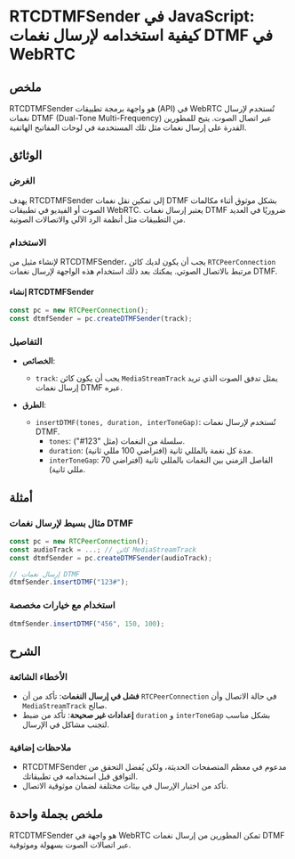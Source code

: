 <!--
Meta Description: # RTCDTMFSender في JavaScript: كيفية استخدامه لإرسال نغمات DTMF في WebRTC ## ملخص RTCDTMFSender هو واجهة برمجة تطبيقات (API) في WebRTC تُستخدم لإرسال ...
Meta Keywords: نغمات, dtmf, rtcdtmfsender, إرسال, لإرسال
-->

# RTCDTMFSender في JavaScript: كيفية استخدامه لإرسال نغمات DTMF في WebRTC

## ملخص
RTCDTMFSender هو واجهة برمجة تطبيقات (API) في WebRTC تُستخدم لإرسال نغمات DTMF (Dual-Tone Multi-Frequency) عبر اتصال الصوت. يتيح للمطورين القدرة على إرسال نغمات مثل تلك المستخدمة في لوحات المفاتيح الهاتفية.

## الوثائق
### الغرض
يهدف RTCDTMFSender إلى تمكين نقل نغمات DTMF بشكل موثوق أثناء مكالمات الصوت أو الفيديو في تطبيقات WebRTC. يعتبر إرسال نغمات DTMF ضروريًا في العديد من التطبيقات مثل أنظمة الرد الآلي والاتصالات الصوتية.

### الاستخدام
لإنشاء مثيل من RTCDTMFSender، يجب أن يكون لديك كائن `RTCPeerConnection` مرتبط بالاتصال الصوتي. يمكنك بعد ذلك استخدام هذه الواجهة لإرسال نغمات DTMF.

#### إنشاء RTCDTMFSender
```javascript
const pc = new RTCPeerConnection();
const dtmfSender = pc.createDTMFSender(track);
```
### التفاصيل
- **الخصائص**:
  - `track`: يجب أن يكون كائن `MediaStreamTrack` يمثل تدفق الصوت الذي تريد إرسال نغمات DTMF عبره.
  
- **الطرق**:
  - `insertDTMF(tones, duration, interToneGap)`: تُستخدم لإرسال نغمات DTMF. 
    - `tones`: سلسلة من النغمات (مثل "123#").
    - `duration`: مدة كل نغمة بالمللي ثانية (افتراضي 100 مللي ثانية).
    - `interToneGap`: الفاصل الزمني بين النغمات بالمللي ثانية (افتراضي 70 مللي ثانية).

## أمثلة
### مثال بسيط لإرسال نغمات DTMF
```javascript
const pc = new RTCPeerConnection();
const audioTrack = ...; // كائن MediaStreamTrack
const dtmfSender = pc.createDTMFSender(audioTrack);

// إرسال نغمات DTMF
dtmfSender.insertDTMF("123#");
```

### استخدام مع خيارات مخصصة
```javascript
dtmfSender.insertDTMF("456", 150, 100);
```

## الشرح
### الأخطاء الشائعة
- **فشل في إرسال النغمات**: تأكد من أن `RTCPeerConnection` في حالة الاتصال وأن `MediaStreamTrack` صالح.
- **إعدادات غير صحيحة**: تأكد من ضبط `duration` و `interToneGap` بشكل مناسب لتجنب مشاكل في الإرسال.

### ملاحظات إضافية
- RTCDTMFSender مدعوم في معظم المتصفحات الحديثة، ولكن يُفضل التحقق من التوافق قبل استخدامه في تطبيقاتك.
- تأكد من اختبار الإرسال في بيئات مختلفة لضمان موثوقية الاتصال.

## ملخص بجملة واحدة
RTCDTMFSender هو واجهة في WebRTC تمكن المطورين من إرسال نغمات DTMF عبر اتصالات الصوت بسهولة وموثوقية.
